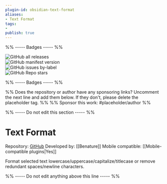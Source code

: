 ```yaml
---
plugin-id: obsidian-text-format
aliases:
- Text Format
tags: 
- 
publish: true
---
```


%% ----- Badges ----- %%

![GitHub all releases](https://img.shields.io/github/downloads/Benature/obsidian-text-format/total?color=573E7A&logo=github&style=for-the-badge)   
![GitHub manifest version](https://img.shields.io/github/manifest-json/v/Benature/obsidian-text-format?color=573E7A&logo=github&style=for-the-badge)   
![GitHub issues by-label](https://img.shields.io/github/issues/Benature/obsidian-text-format/help%20wanted?color=573E7A&logo=github&style=for-the-badge)   
![GitHub Repo stars](https://img.shields.io/github/stars/Benature/obsidian-text-format?color=573E7A&logo=github&style=for-the-badge)

%% ----- Badges ----- %%

%% Does the repository or author have any sponsoring links? Uncomment the next line and add them below. If they don't, please delete the placeholder tag. %%
%% Sponsor this work: #placeholder/author %%

%% ----- Do not edit this section ----- %%

# Text Format

Repository: [GitHub](https://github.com/Benature/obsidian-text-format)
Developed by: [[Benature]]
Mobile compatible: [[Mobile-compatible plugins|Yes]]

Format selected text lowercase/uppercase/capitalize/titlecase or remove redundant spaces/newline characters.

%% ----- Do not edit anything above this line ----- %% 
